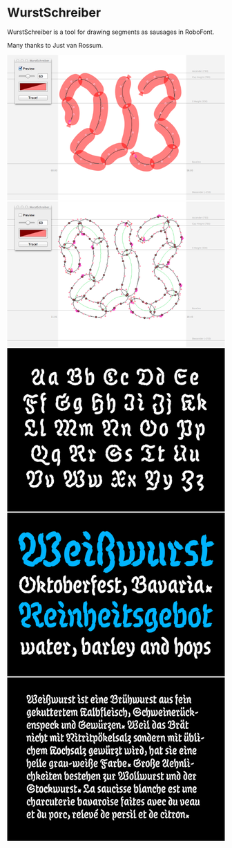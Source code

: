 WurstSchreiber
==================

WurstSchreiber is a tool for drawing segments as sausages in RoboFont.

Many thanks to Just van Rossum.

![Preview](preview.png "Preview")
![Trace](trace.png "Trace")
![Image1](image1.png "Image1")
![Image2](image2.png "Image2")
![Image3](image3.png "Image3")
